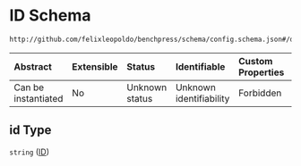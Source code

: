 # ID Schema

```txt
http://github.com/felixleopoldo/benchpress/schema/config.schema.json#/definitions/bn.fit_networks/properties/id
```



| Abstract            | Extensible | Status         | Identifiable            | Custom Properties | Additional Properties | Access Restrictions | Defined In                                                                    |
| :------------------ | :--------- | :------------- | :---------------------- | :---------------- | :-------------------- | :------------------ | :---------------------------------------------------------------------------- |
| Can be instantiated | No         | Unknown status | Unknown identifiability | Forbidden         | Allowed               | none                | [config.schema.json*](../../../out/config.schema.json "open original schema") |

## id Type

`string` ([ID](config-definitions-bnfit-network-file-properties-id.md))
